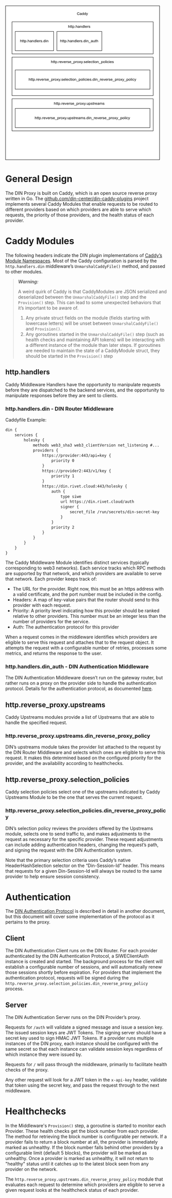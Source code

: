 ![DIN Caddy Architecture](Din-Caddy-Architecture.png "Architecture")

# General Design

The DIN Proxy is built on Caddy, which is an open source reverse proxy written in Go. The [github.com/din-center/din-caddy-plugins](https://github.com/din-center/din-caddy-plugins) project implements several Caddy Modules that enable requests to be routed to different providers based on which providers are able to serve which requests, the priority of those providers, and the health status of each provider.

# Caddy Modules

The following headers indicate the DIN plugin implementations of [Caddy’s Module Namespaces](https://caddyserver.com/docs/extending-caddy/namespaces). Most of the Caddy configuration is parsed by the `http.handlers.din` middleware’s `UnmarshalCaddyFile()` method, and passed to other modules.

> **_Warning:_** 
> 
> A weird quirk of Caddy is that CaddyModules are JSON serialized and deserialized between the `UnmarshalCaddyFile()` step and the `Provision()` step. This can lead to some unexpected behaviors that it’s important to be aware of.
> 1. Any private struct fields on the module (fields starting with lowercase letters) will be unset between `UnmarshalCaddyFile()` and `Provision()`.
> 2. Any goroutines started in the `UnmarshalCaddyFile()` step (such as health checks and maintaining API tokens) will be interacting with a different instance of the module than later steps. If goroutines are needed to maintain the state of a CaddyModule struct, they should be started in the `Provision()` step

## http.handlers

Caddy Middleware Handlers have the opportunity to manipulate requests before they are dispatched to the backend services, and the opportunity to manipulate responses before they are sent to clients.

### http.handlers.din - DIN Router Middleware

Caddyfile Example:

```
din {
	services {
		holesky {
			methods web3_sha3 web3_clientVersion net_listening #...
			providers {
				https://provider:443/api=key {
					priority 0
				}
				https://provider2:443/v1/key {
					priority 1
				}
                https://din.rivet.cloud:443/holesky {
		    		auth {
						type siwe
						url https://din.rivet.cloud/auth
						signer {
							secret_file /run/secrets/din-secret-key
						}
					}
					priority 2
				}
			}
		}
	}
}
```

The Caddy Middleware Module identifies distinct services (typically corresponding to web3 networks). Each service tracks which RPC methods are supported by that network, and which providers are available to serve that network. Each provider keeps track of:
* The URL for the provider. Right now, this must be an https address with a valid certificate, and the port number must be included in the config.
* Headers: A map of key-value pairs that the router should send to this provider with each request.
* Priority: A priority level indicating how this provider should be ranked relative to other providers. This number must be an integer less than the number of providers for the service.
* Auth: The authentication protocol for this provider

When a request comes in the middleware identifies which providers are eligible to serve this request and attaches that to the request object. It attempts the request with a configurable number of retries, processes some metrics, and returns the response to the user.

### http.handlers.din_auth - DIN Authentication Middleware
The DIN Authentication Middleware doesn’t run on the gateway router, but rather runs on a proxy on the provider side to handle the authentication protocol. Details for the authentication protocol, as documented [here](https://docs.google.com/document/d/1ij3SGpkxNpYToEpJSztGX388FK3Xd5T3MzMGgF6iauM/edit#heading=h.dhke5p1t8lhp).

## http.reverse_proxy.upstreams

Caddy Upstreams modules provide a list of Upstreams that are able to handle the specified request.

### http.reverse_proxy.upstreams.din_reverse_proxy_policy

DIN’s upstreams module takes the provider list attached to the request by the DIN Router Middleware and selects which ones are eligible to serve this request. It makes this determined based on the configured priority for the provider, and the availability according to healthchecks.

## http.reverse_proxy.selection_policies
Caddy selection policies select one of the upstreams indicated by Caddy Upstreams Module to be the one that serves the current request.

### http.reverse_proxy.selection_policies.din_reverse_proxy_policy

DIN’s selection policy reviews the providers offered by the Upstreams module, selects one to send traffic to, and makes adjustments to the request as necessary for the specific provider. These request adjustments can include adding authentication headers, changing the request’s path, and signing the request with the DIN Authentication system.

Note that the primary selection criteria uses Caddy’s native HeaderHashSelection selector on the 
“Din-Session-Id” header. This means that requests for a given Din-Session-Id will always be routed to the same provider to help ensure session consistency.

# Authentication

The [DIN Authentication Protocol](https://docs.google.com/document/d/1ij3SGpkxNpYToEpJSztGX388FK3Xd5T3MzMGgF6iauM/edit#heading=h.dhke5p1t8lhp) is described in detail in another document, but this document will cover some implementation of the protocol as it pertains to the proxy.

## Client

The DIN Authentication Client runs on the DIN Router. For each provider authenticated by the DIN Authentication Protocol, a SIWEClientAuth instance is created and started. The background process for the client will establish a configurable number of sessions, and will automatically renew those sessions shortly before expiration. For providers that implement the authentication protocol, requests will be signed during the `http.reverse_proxy.selection_policies.din_reverse_proxy_policy` process.

## Server

The DIN Authentication Server runs on the DIN Provider’s proxy. 

Requests for `/auth` will validate a signed message and issue a session key. The issued session keys are JWT Tokens. The signing server should have a secret key used to sign HMAC JWT Tokens. If a provider runs multiple instances of the DIN proxy, each instance should be configured with the same secret so that each instance can validate session keys regardless of which instance they were issued by.

Requests for `/` will pass through the middleware, primarily to facilitate health checks of the proxy.

Any other request will look for a JWT token in the `x-api-key` header, validate that token using the secret key, and pass the request through to the next middleware.

# Healthchecks

In the Middleware's `Provision()` step, a goroutine is started to monitor each Provider. These health checks get the block number from each provider. The method for retrieving the block number is configurable per network. If a provider fails to return a block number at all, the provider is immediately marked as unhealthy. If the block number falls behind other providers by a configurable limit (default 5 blocks), the provider will be marked as unhealthy. Once a provider is marked as unhealthy, it will not return to "healthy" status until it catches up to the latest block seen from any provider on the network.

The `http.reverse_proxy.upstreams.din_reverse_proxy_policy` module that evaluates each request to determine which providers are eligible to serve a given request looks at the healthcheck status of each provider.